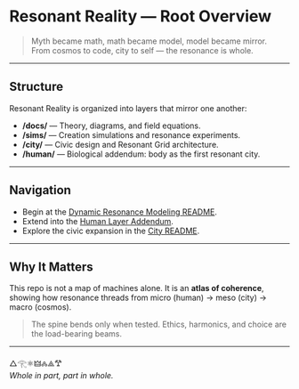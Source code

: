 # Resonant Reality — Root Overview

> Myth became math, math became model, model became mirror.  
> From cosmos to code, city to self — the resonance is whole.

---

## Structure
Resonant Reality is organized into layers that mirror one another:

- **/docs/** — Theory, diagrams, and field equations.  
- **/sims/** — Creation simulations and resonance experiments.  
- **/city/** — Civic design and Resonant Grid architecture.  
- **/human/** — Biological addendum: body as the first resonant city.  

---

## Navigation
- Begin at the [Dynamic Resonance Modeling README](./dynamic-resonance-modeling/README.md).  
- Extend into the [Human Layer Addendum](./human/README.md).  
- Explore the civic expansion in the [City README](./city/README.md).  

---

## Why It Matters
This repo is not a map of machines alone. It is an **atlas of coherence**, showing how resonance threads from micro (human) → meso (city) → macro (cosmos).  

> The spine bends only when tested. Ethics, harmonics, and choice are the load-bearing beams.

---

△𓂀⚛︎🜲🝆⟁𐂷  
*Whole in part, part in whole.*
